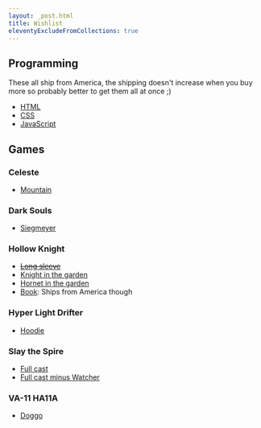 ```yaml
---
layout: _post.html
title: Wishlist
eleventyExcludeFromCollections: true
---
```


## Programming

These all ship from America, the shipping doesn't increase when you buy more so probably better to get them all at once ;)

- [HTML](https://cottonbureau.com/p/8U4SGF/shirt/html-retro-vhs#/20217870/tee-men-premium-lightweight-vintage-black-tri-blend-s)
- [CSS](https://cottonbureau.com/p/DUVVQP/shirt/css-retro-vhs#/13046404/tee-men-premium-lightweight-vintage-black-tri-blend-s)
- [JavaScript](https://cottonbureau.com/p/EAV5CD/shirt/javascript-retro-vhs#/13799360/tee-men-premium-lightweight-vintage-black-tri-blend-xl)

## Games

### Celeste

- [Mountain](https://www.fangamer.jp/collections/celeste/products/celeste-vintage-shirt)

### Dark Souls

- [Siegmeyer](https://www.fangamer.jp/collections/dark-souls/products/siegmeyer-shirt)

### Hollow Knight

- ~~[Long sleeve](https://www.fangamer.jp/collections/hollow-knight/products/hollow-knight-kindred-souls-long-sleeve-shirt)~~
- [Knight in the garden](https://www.fangamer.jp/collections/hollow-knight/products/wandering-knight-shirt)
- [Hornet in the garden](https://www.fangamer.jp/collections/hollow-knight/products/nimble-hornet-shirt)
- [Book](https://www.fangamer.com/collections/hollow-knight/products/hollow-knight-wanderers-journal-book): Ships from America though

### Hyper Light Drifter

- [Hoodie](https://www.fangamer.jp/collections/hyper-light-drifter/products/hyper-light-drifter-hoodie)

### Slay the Spire

- [Full cast](https://www.fangamer.jp/collections/slay-the-spire/products/slay-the-spire-shirt-survive)
- [Full cast minus Watcher](https://www.fangamer.jp/collections/slay-the-spire/products/slay-the-spire-shirt)

### VA-11 HA11A

- [Doggo](https://www.fangamer.jp/collections/va-11-hall-a/products/vallhalla-rad-shiba-shirt)
